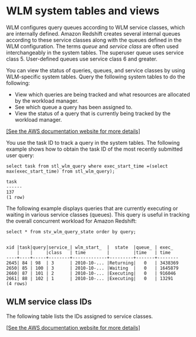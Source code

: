# WLM system tables and views<a name="cm-c-wlm-system-tables-and-views"></a>

WLM configures query queues according to WLM service classes, which are internally defined\. Amazon Redshift creates several internal queues according to these service classes along with the queues defined in the WLM configuration\. The terms *queue* and *service class* are often used interchangeably in the system tables\. The superuser queue uses service class 5\. User\-defined queues use service class 6 and greater\.

You can view the status of queries, queues, and service classes by using WLM\-specific system tables\. Query the following system tables to do the following:
+ View which queries are being tracked and what resources are allocated by the workload manager\.
+ See which queue a query has been assigned to\.
+ View the status of a query that is currently being tracked by the workload manager\.

[\[See the AWS documentation website for more details\]](http://docs.aws.amazon.com/redshift/latest/dg/cm-c-wlm-system-tables-and-views.html)

 You use the task ID to track a query in the system tables\. The following example shows how to obtain the task ID of the most recently submitted user query: 

```
select task from stl_wlm_query where exec_start_time =(select max(exec_start_time) from stl_wlm_query); 

task 
------ 
137 
(1 row)
```

 The following example displays queries that are currently executing or waiting in various service classes \(queues\)\. This query is useful in tracking the overall concurrent workload for Amazon Redshift: 

```
select * from stv_wlm_query_state order by query;


xid |task|query|service_| wlm_start_  |  state  |queue_ | exec_
    |    |     |class   | time        |         |time   | time
----+----+-----+--------+-------------+---------+-------+--------
2645| 84 | 98  | 3      | 2010-10-... |Returning|   0   | 3438369
2650| 85 | 100 | 3      | 2010-10-... |Waiting  |   0   | 1645879
2660| 87 | 101 | 2      | 2010-10-... |Executing|   0   | 916046
2661| 88 | 102 | 1      | 2010-10-... |Executing|   0   | 13291
(4 rows)
```

## WLM service class IDs<a name="wlm-service-class-ids"></a>

The following table lists the IDs assigned to service classes\.

[\[See the AWS documentation website for more details\]](http://docs.aws.amazon.com/redshift/latest/dg/cm-c-wlm-system-tables-and-views.html)
